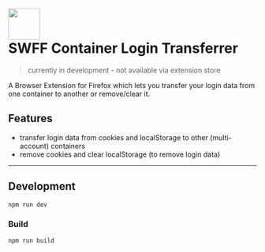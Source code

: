 # <img src="https://github.com/JVariance/Simple-Workspaces/blob/bbd5e2be74091584fc8df4b52ea96f5e3358f24d/public/icon/icon-light.svg" width="64"/><br/> SWFF Container Login Transferrer

> currently in development - not available via extension store

A Browser Extension for Firefox which lets you transfer your login data from one container to another or remove/clear it.

## Features

- transfer login data from cookies and localStorage to other (multi-account) containers
- remove cookies and clear localStorage (to remove login data)
_______________________________________

## Development

``` 
npm run dev
```

### Build

```
npm run build
```
